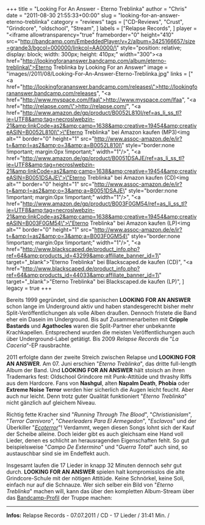 +++
title = "Looking For An Answer - Eterno Treblinka"
author = "Chris"
date = "2011-08-30 21:55:33+00:00"
slug = "looking-for-an-answer-eterno-treblinka"
category = "reviews"
tags = ["CD-Reviews", "Crust", "Grindcore", "oldschool", "Stream", ]
labels = ["Relapse Records", ]
player = "<iframe allowtransparency=\"true\" frameborder=\"0\" height=\"410\" src=\"http://bandcamp.com/EmbeddedPlayer/v=2/album=3425166657/size=grande3/bgcol=000000/linkcol=AA0000/\" style=\"position: relative; display: block; width: 300px; height: 410px;\" width=\"300\"><a href=\"http://lookingforananswer.bandcamp.com/album/eterno-treblinka\">Eterno Treblinka by Looking For an Answer</a></iframe>"
image = "images//2011/08/Looking-For-An-Answer-Eterno-Treblinka.jpg"
links = ["<a href=\"http://lookingforananswer.bandcamp.com/releases\">http://lookingforananswer.bandcamp.com/releases</a>", "<a href=\"http://www.myspace.com/lfaa\">http://www.myspace.com/lfaa</a>", "<a href=\"http://relapse.com/\">http://relapse.com/</a>", "<a href=\"http://www.amazon.de/gp/product/B0052L810I/ref=as_li_ss_tl?ie=UTF8&amp;tag=necroslwebzin-21&amp;linkCode=as2&amp;camp=1638&amp;creative=19454&amp;creativeASIN=B0052L810I\">\"Eterno Treblinka\" bei Amazon kaufen (MP3)</a><img alt=\"\" border=\"0\" height=\"1\" src=\"http://www.assoc-amazon.de/e/ir?t=&amp;l=as2&amp;o=3&amp;a=B0052L810I\" style=\"border:none !important; margin:0px !important;\" width=\"1\"/>", "<a href=\"http://www.amazon.de/gp/product/B0051DSAJE/ref=as_li_ss_tl?ie=UTF8&amp;tag=necroslwebzin-21&amp;linkCode=as2&amp;camp=1638&amp;creative=19454&amp;creativeASIN=B0051DSAJE\">\"Eterno Treblinka\" bei Amazon kaufen (CD)</a><img alt=\"\" border=\"0\" height=\"1\" src=\"http://www.assoc-amazon.de/e/ir?t=&amp;l=as2&amp;o=3&amp;a=B0051DSAJE\" style=\"border:none !important; margin:0px !important;\" width=\"1\"/>", "<a href=\"http://www.amazon.de/gp/product/B003F0GM54/ref=as_li_ss_tl?ie=UTF8&amp;tag=necroslwebzin-21&amp;linkCode=as2&amp;camp=1638&amp;creative=19454&amp;creativeASIN=B003F0GM54\">\"Eterno Treblinka\" bei Amazon kaufen (LP)</a><img alt=\"\" border=\"0\" height=\"1\" src=\"http://www.assoc-amazon.de/e/ir?t=&amp;l=as2&amp;o=3&amp;a=B003F0GM54\" style=\"border:none !important; margin:0px !important;\" width=\"1\"/>", "<a href=\"http://www.blackscaped.de/product_info.php?ref=64&amp;products_id=43299&amp;affiliate_banner_id=1\" target=\"_blank\">\"Eterno Treblinka\" bei Blackscaped.de kaufen (CD)", "<a href=\"http://www.blackscaped.de/product_info.php?ref=64&amp;products_id=44033&amp;affiliate_banner_id=1\" target=\"_blank\">\"Eterno Treblinka\" bei Blackscaped.de kaufen (LP)", ]
legacy = true
+++



Bereits 1999 gegründet, sind die spanischen **LOOKING FOR AN ANSWER** schon lange im Underground aktiv und haben standesgerecht bisher mehr Split-Veröffentlichungen als volle Alben draußen.
Dennoch fristete die Band eher ein Dasein im Underground. Bis auf Zusammenarbeiten mit **Cripple Bastards** und **Agathocles** waren die Split-Partner eher unbekannte Krachkapellen. Entsprechend wurden die meisten Veröffentlichungen auch über Underground-Label getätigt. Bis 2009 _Relapse Records_ die "_La Caceria_"-EP rausbrachte.

2011 erfolgte dann der zweite Streich zwischen Relapse und **LOOKING FOR AN ANSWER**. Am 07. Juni erschien "_Eterno Treblinka_", das dritte full-length Album der Band. Und **LOOKING FOR AN ANSWER** hält stoisch an ihren Trademarks fest: Oldschool Grindcore mit Punk-Attitüde und thrashy Riffs aus dem Hardcore. Fans von **Nashgul**, alten **Napalm Death**, **Phobia** oder **Extreme Noise Terror** werden hier sicherlich die Augen leicht feucht. Aber auch nur leicht. Denn trotz guter Qualität funktioniert "_Eterno Treblinka_" nicht gänzlich auf gleichem Niveau.

Richtig fette Kracher sind "_Running Through The Blood_", "_Christianislam_", "_Terror Carnivoro_", "_Cheerleaders Para El Armegedon_", "_Esclavos_" und der Überkiller "_<a href="http://lookingforananswer.bandcamp.com/track/ecoterror">Ecoterror</a>_"! Verdammt, wegen diesen Songs lohnt sich der Kauf der Scheibe alleine. Doch leider gibt es auch gleichsam eine Hand voll Lieder, denen es schlicht an herausragenden Eigenschaften fehlt. So gut beispielsweise "_Campo De Extermino_" und "_Guerra Total_" auch sind, so austauschbar sind sie im Endeffekt auch.

Insgesamt laufen die 17 Lieder in knapp 32 Minuten dennoch sehr gut durch. **LOOKING FOR AN ANSWER** spielen halt kompromisslos die alte Grindcore-Schule mit der nötigen Attitüde. Keine Schnörkel, keine Soli, einfach nur auf die Schnauze.
Wer sich selber ein Bild von "_Eterno Treblinka_" machen will, kann das über den kompletten Album-Stream über das <a href="http://lookingforananswer.bandcamp.com/releases">Bandcamp-Profil</a> der Truppe machen:





---
**Infos:**
Relapse Records - 07.07.2011 / 
CD - 17 Lieder / 31:41 Min. / 
